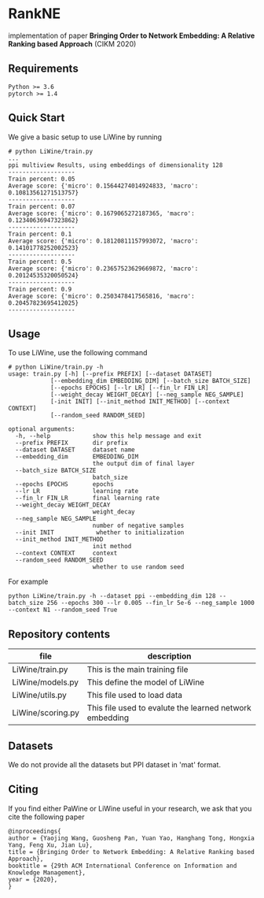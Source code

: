 # RankNE
implementation of paper **Bringing Order to Network Embedding: A Relative Ranking based Approach** (CIKM 2020)

## Requirements
	Python >= 3.6
	pytorch >= 1.4
	
## Quick Start
We give a basic setup to use LiWine by running
 
	# python LiWine/train.py
	...
	ppi multiview Results, using embeddings of dimensionality 128
	-------------------
	Train percent: 0.05
	Average score: {'micro': 0.15644274014924833, 'macro': 0.10813561271513757}
	-------------------
	Train percent: 0.07
	Average score: {'micro': 0.1679065272187365, 'macro': 0.12340636947323862}
	-------------------
	Train percent: 0.1
	Average score: {'micro': 0.18120811157993072, 'macro': 0.14101778252002523}
	-------------------
	Train percent: 0.5
	Average score: {'micro': 0.23657523629669872, 'macro': 0.20124535320050524}
	-------------------
	Train percent: 0.9
	Average score: {'micro': 0.2503478417565816, 'macro': 0.20457823695412025}
	-------------------

## Usage

To use LiWine, use the following command

	# python LiWine/train.py -h
	usage: train.py [-h] [--prefix PREFIX] [--dataset DATASET]
                [--embedding_dim EMBEDDING_DIM] [--batch_size BATCH_SIZE]
                [--epochs EPOCHS] [--lr LR] [--fin_lr FIN_LR]
                [--weight_decay WEIGHT_DECAY] [--neg_sample NEG_SAMPLE]
                [-init INIT] [--init_method INIT_METHOD] [--context CONTEXT]
                [--random_seed RANDOM_SEED]

	optional arguments:
	  -h, --help            show this help message and exit
	  --prefix PREFIX       dir prefix
	  --dataset DATASET     dataset name
	  --embedding_dim 		EMBEDDING_DIM
	                        the output dim of final layer
	  --batch_size BATCH_SIZE
	                        batch_size
	  --epochs EPOCHS       epochs
	  --lr LR               learning rate
	  --fin_lr FIN_LR       final learning rate
	  --weight_decay WEIGHT_DECAY
	                        weight_decay
	  --neg_sample NEG_SAMPLE
	                        number of negative samples
	  --init INIT            whether to initialization
	  --init_method INIT_METHOD
	                        init method
	  --context CONTEXT     context
	  --random_seed RANDOM_SEED
	                        whether to use random seed
	                        
For example

	python LiWine/train.py -h --dataset ppi --embedding_dim 128 --batch_size 256 --epochs 300 --lr 0.005 --fin_lr 5e-6 --neg_sample 1000 --context N1 --random_seed True

## Repository contents

| file | description |
|------|------|
|LiWine/train.py| This is the main training file|
|LiWine/models.py| This define the model of LiWine |
|LiWine/utils.py| This file used to load data|
|LiWine/scoring.py| This file used to evalute the learned network embedding|
	
## Datasets
We do not provide all the datasets but PPI dataset in 'mat' format.

## Citing

If you find either PaWine or LiWine useful in your research, we ask that you cite the following paper

	@inproceedings{
	author = {Yaojing Wang, Guosheng Pan, Yuan Yao, Hanghang Tong, Hongxia Yang, Feng Xu, Jian Lu},
	title = {Bringing Order to Network Embedding: A Relative Ranking based Approach},
	booktitle = {29th ACM International Conference on Information and Knowledge Management},
	year = {2020},
	}

